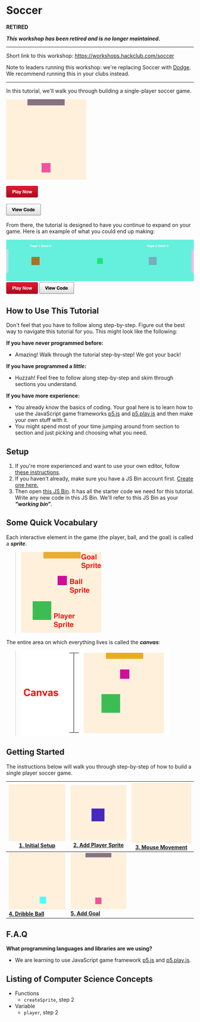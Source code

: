 # Soccer

**RETIRED**

_**This workshop has been retired and is no longer maintained.**_

---

Short link to this workshop: https://workshops.hackclub.com/soccer

Note to leaders running this workshop: we're replacing Soccer with [Dodge](../dodge/). We recommend running this in your clubs instead.

-------------------------------------------------------------------------------

In this tutorial, we'll walk you through building a single-player soccer game.

[![](img/5_mini.gif)][demo_output]

[![](img/bttn_play_now.png)][demo_output]

[![](img/bttn_view_code.png)][demo]

[demo_output]: https://jsbin.com/gist/6d634e61d71794b9878b
[demo]: https://jsbin.com/gist/6d634e61d71794b9878b

From there, the tutorial is designed to have you continue to expand on your game. Here is an example of what you could end up making:

[![](img/soccer.gif)][demo_advanced_output]
[![](img/bttn_play_now.png)][demo_advanced_output]
[![](img/bttn_view_code.png)][demo_advanced]

[demo_advanced_output]: https://jsbin.com/gist/b86701e13602fea28bd6
[demo_advanced]: https://jsbin.com/gist/b86701e13602fea28bd6

## How to Use This Tutorial

Don't feel that you have to follow along step-by-step. Figure out the best way to navigate this tutorial for you. This might look like the following:

**If you have never programmed before:**

- Amazing! Walk through the tutorial step-by-step! We got your back!

**If you have programmed a _little_:**

- Huzzah! Feel free to follow along step-by-step and skim through sections you understand.

**If you have more experience:**

- You already know the basics of coding. Your goal here is to learn how to use the JavaScript game frameworks [p5.js](http://p5js.org/) and [p5.play.js](http://p5play.molleindustria.org) and then make your own stuff with it.
- You might spend most of your time jumping around from section to section and just picking and choosing what you need.

## Setup

1. If you're more experienced and want to use your own editor, follow [these instructions](own_editor.md).
2. If you haven't already, make sure you have a JS Bin account first. <a href="https://jsbin.com/register" target="_blank">Create one here.</a>
3. Then open [this JS Bin][starter]. It has all the starter code we need for this tutorial. Write any new code in this JS Bin. We'll refer to this JS Bin as your **_"working bin"_**.

[starter]: https://jsbin.com/gist/9b98de6863f4f314ea24

## Some Quick Vocabulary

Each interactive element in the game (the player, ball, and the goal) is called a **_sprite_**.

> ![](img/r_vocab_1.png)

<!-- Editable Drawing in: https://docs.google.com/drawings/d/1Px_9MVqn2qv6ASDl7vxglR2lXVpHVaNsvT9lyrqWzmM/edit -->

The entire area on which everything lives is called the **_canvas_**:

> ![](img/r_vocab_2.png)

## Getting Started

The instructions below will walk you through step-by-step of how to build a single player soccer game.

| **[![](img/1_mini.png) <br> 1. Initial Setup](initial_setup.md)** | **[![](img/2_mini.png) <br> 2. Add Player Sprite](add_player_sprite.md)** | **[![](img/3_mini.gif)  <br> 3. Mouse Movement](mouse_movement.md)** |
|--------------------------------------------------------------------|-----------------------------------------------------------------------------|----------------------------------------------------------------------|
| **[![](img/4_mini.gif) <br> 4. Dribble Ball](dribble_ball.md)**    | **[![](img/5_mini.gif) <br> 5. Add Goal](add_goal.md)**                     |                                                                      |

## F.A.Q

**What programming languages and libraries are we using?**

- We are learning to use JavaScript game framework [p5.js](http://p5js.org/) and [p5.play.js](http://p5play.molleindustria.org).

## Listing of Computer Science Concepts

- Functions
  - `createSprite`, step 2
- Variable
  - `player`, step 2
